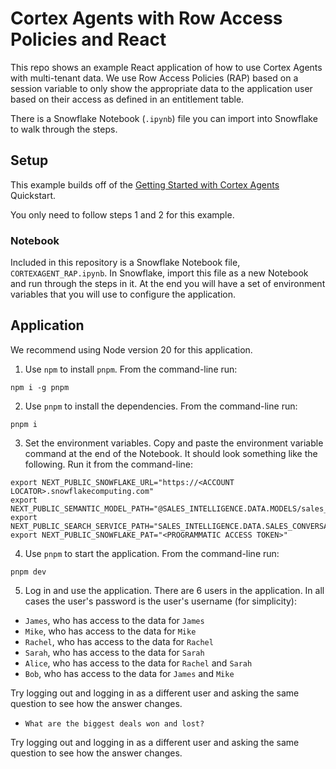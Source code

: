 # Cortex Agents with Row Access Policies and React

This repo shows an example React application of how to use Cortex Agents with multi-tenant data. We use
Row Access Policies (RAP) based on a session variable to only show the appropriate data to the application
user based on their access as defined in an entitlement table.

There is a Snowflake Notebook (`.ipynb`) file you can import into Snowflake to walk through the steps.

## Setup
This example builds off of the [Getting Started with Cortex Agents](https://quickstarts.snowflake.com/guide/getting_started_with_cortex_agents/index.html) Quickstart.

You only need to follow steps 1 and 2 for this example.

### Notebook
Included in this repository is a Snowflake Notebook file, `CORTEXAGENT_RAP.ipynb`. In Snowflake, import this 
file as a new Notebook and run through the steps in it. At the end you will have a set of environment
variables that you will use to configure the application.

## Application
We recommend using Node version 20 for this application. 

1. Use `npm` to install `pnpm`. From the command-line run:
```
npm i -g pnpm
```

2. Use `pnpm` to install the dependencies. From the command-line run:
```
pnpm i
```

3. Set the environment variables. Copy and paste the environment variable command at the end
of the Notebook. It should look something like the following. Run it from the command-line:
```
export NEXT_PUBLIC_SNOWFLAKE_URL="https://<ACCOUNT LOCATOR>.snowflakecomputing.com"
export NEXT_PUBLIC_SEMANTIC_MODEL_PATH="@SALES_INTELLIGENCE.DATA.MODELS/sales_metrics_model.yaml"
export NEXT_PUBLIC_SEARCH_SERVICE_PATH="SALES_INTELLIGENCE.DATA.SALES_CONVERSATION_SEARCH"
export NEXT_PUBLIC_SNOWFLAKE_PAT="<PROGRAMMATIC ACCESS TOKEN>"
```

4. Use `pnpm` to start the application. From the command-line run:
```
pnpm dev
```

5. Log in and use the application. There are 6 users in the application. In all cases
the user's password is the user's username (for simplicity):
* `James`, who has access to the data for `James`
* `Mike`, who has access to the data for `Mike`
* `Rachel`, who has access to the data for `Rachel`
* `Sarah`, who has access to the data for `Sarah`
* `Alice`, who has access to the data for `Rachel` and `Sarah`
* `Bob`, who has access to the data for `James` and `Mike`

Try logging out and logging in as a different user and asking the same question to see how the answer changes.
* `What are the biggest deals won and lost?`

Try logging out and logging in as a different user and asking the same question to see how the answer changes.
